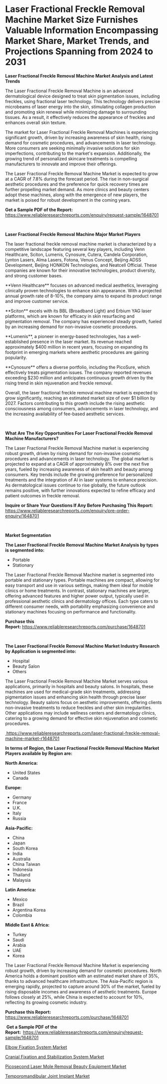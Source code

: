 <p><h1>Laser Fractional Freckle Removal Machine Market Size Furnishes Valuable Information Encompassing Market Share, Market Trends, and Projections Spanning from 2024 to 2031</h1></p><p><strong>Laser Fractional Freckle Removal Machine Market Analysis and Latest Trends</strong></p>
<p><p>The Laser Fractional Freckle Removal Machine is an advanced dermatological device designed to treat skin pigmentation issues, including freckles, using fractional laser technology. This technology delivers precise microbeams of laser energy into the skin, stimulating collagen production and promoting skin renewal while minimizing damage to surrounding tissues. As a result, it effectively reduces the appearance of freckles and enhances overall skin texture.</p><p>The market for Laser Fractional Freckle Removal Machines is experiencing significant growth, driven by increasing awareness of skin health, rising demand for cosmetic procedures, and advancements in laser technology. More consumers are seeking minimally invasive solutions for skin imperfections, contributing to the market's expansion. Additionally, the growing trend of personalized skincare treatments is compelling manufacturers to innovate and improve their offerings.</p><p>The Laser Fractional Freckle Removal Machine Market is expected to grow at a CAGR of 7.8% during the forecast period. The rise in non-surgical aesthetic procedures and the preference for quick recovery times are further propelling market demand. As more clinics and beauty centers adopt these machines, along with the emergence of new players, the market is poised for robust development in the coming years.</p></p>
<p><strong>Get a Sample PDF of the Report:&nbsp;</strong> <a href="https://www.reliableresearchreports.com/enquiry/request-sample/1648701?utm_campaign=28&utm_medium=2&utm_source=Github&utm_content=ia&utm_term=29122024&utm_id=laser-fractional-freckle-removal-machine">https://www.reliableresearchreports.com/enquiry/request-sample/1648701</a></p>
<p>&nbsp;</p>
<p><strong>Laser Fractional Freckle Removal Machine Major Market Players</strong></p>
<p><p>The laser fractional freckle removal machine market is characterized by a competitive landscape featuring several key players, including Venn Healthcare, Sciton, Lumenis, Cynosure, Cutera, Candela Corporation, Lynton Lasers, Alma Lasers, Fotona, Venus Concept, Beijing ADSS Development, Beijing HONKON Technologies, and Neatcell Official. These companies are known for their innovative technologies, product diversity, and strong customer bases.</p><p>**Venn Healthcare** focuses on advanced medical aesthetics, leveraging clinically proven technologies to enhance skin appearance. With a projected annual growth rate of 8-10%, the company aims to expand its product range and improve customer service.</p><p>**Sciton** excels with its BBL (Broadband Light) and Erbium YAG laser platforms, which are known for efficacy in skin resurfacing and pigmentation removal. The company has experienced steady growth, fueled by an increasing demand for non-invasive cosmetic procedures.</p><p>**Lumenis**, a pioneer in energy-based technologies, has a well-established presence in the laser market. Its revenue reached approximately $400 million in recent years, focusing on expanding its footprint in emerging markets where aesthetic procedures are gaining popularity.</p><p>**Cynosure** offers a diverse portfolio, including the PicoSure, which effectively treats pigmentation issues. The company reported revenues exceeding $230 million and anticipates continuous growth driven by the rising trend in skin rejuvenation and freckle removal.</p><p>Overall, the laser fractional freckle removal machine market is expected to grow significantly, reaching an estimated market size of over $1 billion by 2027. Factors contributing to this growth include the rising aesthetic consciousness among consumers, advancements in laser technology, and the increasing availability of fee-based aesthetic services.</p></p>
<p>&nbsp;</p>
<p><strong>What Are The Key Opportunities For Laser Fractional Freckle Removal Machine Manufacturers?</strong></p>
<p><p>The Laser Fractional Freckle Removal Machine market is experiencing robust growth, driven by rising demand for non-invasive cosmetic procedures and advancements in laser technology. The global market is projected to expand at a CAGR of approximately 8% over the next five years, fueled by increasing awareness of skin health and beauty among consumers. Key trends include the growing preference for personalized treatments and the integration of AI in laser systems to enhance precision. As dermatological issues continue to rise globally, the future outlook remains positive, with further innovations expected to refine efficacy and patient outcomes in freckle removal.</p></p>
<p><strong>Inquire or Share Your Questions If Any Before Purchasing This Report:</strong> <a href="https://www.reliableresearchreports.com/enquiry/pre-order-enquiry/1648701?utm_campaign=28&utm_medium=2&utm_source=Github&utm_content=ia&utm_term=29122024&utm_id=laser-fractional-freckle-removal-machine">https://www.reliableresearchreports.com/enquiry/pre-order-enquiry/1648701</a></p>
<p>&nbsp;</p>
<p><strong>Market Segmentation</strong></p>
<p><strong>The Laser Fractional Freckle Removal Machine Market Analysis by types is segmented into:</strong></p>
<p><ul><li>Portable</li><li>Stationary</li></ul></p>
<p><p>The Laser Fractional Freckle Removal Machine market is segmented into portable and stationary types. Portable machines are compact, allowing for easy transport and use in various settings, making them ideal for mobile clinics or home treatments. In contrast, stationary machines are larger, offering advanced features and higher power output, typically used in professional aesthetic clinics and dermatology offices. Each type caters to different consumer needs, with portability emphasizing convenience and stationary machines focusing on performance and functionality.</p></p>
<p><strong>Purchase this Report:&nbsp;</strong><a href="https://www.reliableresearchreports.com/purchase/1648701?utm_campaign=28&utm_medium=2&utm_source=Github&utm_content=ia&utm_term=29122024&utm_id=laser-fractional-freckle-removal-machine">https://www.reliableresearchreports.com/purchase/1648701</a></p>
<p>&nbsp;</p>
<p><strong>The Laser Fractional Freckle Removal Machine Market Industry Research by Application is segmented into:</strong></p>
<p><ul><li>Hospital</li><li>Beauty Salon</li><li>Others</li></ul></p>
<p><p>The Laser Fractional Freckle Removal Machine Market serves various applications, primarily in hospitals and beauty salons. In hospitals, these machines are used for medical-grade skin treatments, addressing pigmentation issues and enhancing skin health through precise laser technology. Beauty salons focus on aesthetic improvements, offering clients non-invasive treatments to reduce freckles and other skin irregularities. Other applications may include wellness centers and dermatology clinics, catering to a growing demand for effective skin rejuvenation and cosmetic procedures.</p></p>
<p><a href="https://www.reliableresearchreports.com/laser-fractional-freckle-removal-machine-market-r1648701?utm_campaign=28&utm_medium=2&utm_source=Github&utm_content=ia&utm_term=29122024&utm_id=laser-fractional-freckle-removal-machine">&nbsp;https://www.reliableresearchreports.com/laser-fractional-freckle-removal-machine-market-r1648701</a></p>
<p><strong>In terms of Region, the Laser Fractional Freckle Removal Machine Market Players available by Region are:</strong></p>
<p>
    <p> <strong> North America: </strong>
        <ul>
            <li>United States</li>
            <li>Canada</li>
        </ul>
        </p> 
    <p> <strong> Europe: </strong>
        <ul>
            <li>Germany</li>
            <li>France</li>
            <li>U.K.</li>
            <li>Italy</li>
            <li>Russia</li>
        </ul>
        </p> 
    <p> <strong> Asia-Pacific: </strong>
        <ul>
            <li>China</li>
            <li>Japan</li>
            <li>South Korea</li>
            <li>India</li>
            <li>Australia</li>
            <li>China Taiwan</li>
            <li>Indonesia</li>
            <li>Thailand</li>
            <li>Malaysia</li>
        </ul>
        </p> 
    <p> <strong> Latin America: </strong>
        <ul>
            <li>Mexico</li>
            <li>Brazil</li>
            <li>Argentina Korea</li>
            <li>Colombia</li>
        </ul>
        </p> 
    <p> <strong> Middle East & Africa: </strong>
        <ul>
            <li>Turkey</li>
            <li>Saudi</li>
            <li>Arabia</li>
            <li>UAE</li>
            <li>Korea</li>
        </ul>
    </p>
    </p>
<p><p>The Laser Fractional Freckle Removal Machine Market is experiencing robust growth, driven by increasing demand for cosmetic procedures. North America holds a dominant position with an estimated market share of 35%, thanks to advanced healthcare infrastructure. The Asia-Pacific region is emerging rapidly, projected to capture around 30% of the market, fueled by rising disposable incomes and awareness of aesthetic treatments. Europe follows closely at 25%, while China is expected to account for 10%, reflecting its growing cosmetic industry.</p></p>
<p><strong>Purchase this Report: </strong><a href="https://www.reliableresearchreports.com/purchase/1648701?utm_campaign=28&utm_medium=2&utm_source=Github&utm_content=ia&utm_term=29122024&utm_id=laser-fractional-freckle-removal-machine">https://www.reliableresearchreports.com/purchase/1648701</a></p>
<p>&nbsp;<strong>Get a Sample PDF of the Report:&nbsp;&nbsp;</strong><a href="https://www.reliableresearchreports.com/enquiry/request-sample/1648701?utm_campaign=28&utm_medium=2&utm_source=Github&utm_content=ia&utm_term=29122024&utm_id=laser-fractional-freckle-removal-machine">https://www.reliableresearchreports.com/enquiry/request-sample/1648701</a></p>
<p><strong></strong></p>
<p><p><a href="https://github.com/klindsey95/Market-Research-Report-List-1/blob/main/elbow-fixation-system-market.md?utm_campaign=28&utm_medium=2&utm_source=Github&utm_content=ia&utm_term=29122024&utm_id=laser-fractional-freckle-removal-machine">Elbow Fixation System Market</a></p><p><a href="https://github.com/santosh758595/Market-Research-Report-List-6/blob/main/cranial-fixation-and-stabilization-system-market.md?utm_campaign=28&utm_medium=2&utm_source=Github&utm_content=ia&utm_term=29122024&utm_id=laser-fractional-freckle-removal-machine">Cranial Fixation and Stabilization System Market</a></p><p><a href="https://github.com/steidmindy199393/Market-Research-Report-List-1/blob/main/picosecond-laser-mole-removal-beauty-equipment-market.md?utm_campaign=28&utm_medium=2&utm_source=Github&utm_content=ia&utm_term=29122024&utm_id=laser-fractional-freckle-removal-machine">Picosecond Laser Mole Removal Beauty Equipment Market</a></p><p><a href="https://github.com/delindacallegari68/Market-Research-Report-List-1/blob/main/temporomandibular-joint-implant-market.md?utm_campaign=28&utm_medium=2&utm_source=Github&utm_content=ia&utm_term=29122024&utm_id=laser-fractional-freckle-removal-machine">Temporomandibular Joint Implant Market</a></p></p>